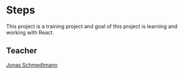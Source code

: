 # Steps

This project is a training project and goal of this project is learning and working with React.

## Teacher

[Jonas Schmedtmann](https://github.com/jonasschmedtmann)
